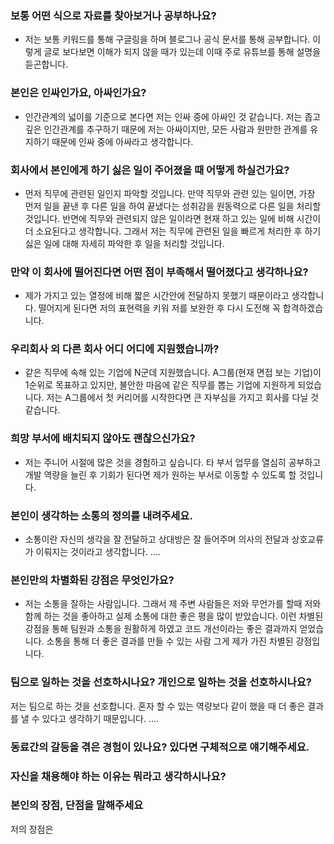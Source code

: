 ### 보통 어떤 식으로 자료를 찾아보거나 공부하나요?
- 저는 보통 키워드를 통해 구글링을 하며 블로그나 공식 문서를 통해 공부합니다. 이렇게 글로 보다보면 이해가 되지 않을 때가 있는데 이때 주로 유튜브를 통해 설명을 듣곤합니다.

### 본인은 인싸인가요, 아싸인가요?
- 인간관계의 넓이를 기준으로 본다면 저는 인싸 중에 아싸인 것 같습니다. 저는 좁고 깊은 인간관계를 추구하기 때문에 저는 아싸이지만, 모든 사람과 원만한 관계를 유지하기 때문에 인싸 중에 아싸라고 생각합니다.

### 회사에서 본인에게 하기 싫은 일이 주어졌을 때 어떻게 하실건가요?
- 먼저 직무에 관련된 일인지 파악할 것입니다. 만약 직무와 관련 있는 일이면, 가장 먼저 일을 끝낸 후 다른 일을 하여 끝냈다는 성취감을 원동력으로 다른 일을 처리할 것입니다. 반면에 직무와 관련되지 않은 일이라면 현재 하고 있는 일에 비해 시간이 더 소요된다고 생각합니다. 그래서 저는 직무에 관련된 일을 빠르게 처리한 후 하기 싫은 일에 대해 자세히 파악한 후 일을 처리할 것입니다.

### 만약 이 회사에 떨어진다면 어떤 점이 부족해서 떨어졌다고 생각하나요?
- 제가 가지고 있는 열정에 비해 짧은 시간안에 전달하지 못했기 때문이라고 생각합니다. 떨어지게 된다면 저의 표현력을 키워 저를 보완한 후 다시 도전해 꼭 합격하겠습니다.

### 우리회사 외 다른 회사 어디 어디에 지원했습니까?
- 같은 직무에 속해 있는 기업에 N군데 지원했습니다. A그룹(현재 면접 보는 기업)이 1순위로 목표하고 있지만, 불안한 마음에 같은 직무를 뽑는 기업에 지원하게 되었습니다. 저는 A그룹에서 첫 커리어를 시작한다면 큰 자부심을 가지고 회사를 다닐 것 같습니다.

### 희망 부서에 배치되지 않아도 괜찮으신가요?
- 저는 주니어 시절에 많은 것을 경험하고 싶습니다. 타 부서 업무를 열심히 공부하고 개발 역량을 늘린 후 기회가 된다면 제가 원하는 부서로 이동할 수 있도록 할 것입니다.


### 본인이 생각하는 소통의 정의를 내려주세요.
- 소통이란 자신의 생각을 잘 전달하고 상대방은 잘 들어주며 의사의 전달과 상호교류가 이뤄지는 것이라고 생각합니다. ....


### 본인만의  차별화된 강점은 무엇인가요?
- 저는 소통을 잘하는 사람입니다. 그래서 제 주변 사람들은 저와 무언가를 할때 저와 함께 하는 것을 좋아하고 실제 소통에 대한 좋은 평을 많이 받았습니다. 이런 차별된 강점을 통해 팀원과 소통을 원활하게 하였고 코드 개선이라는 좋은 결과까지 얻었습니다. 소통을 통해 더 좋은 결과를 만들 수 있는 사람 그게 제가 가진 차별된 강점입니다.

### 팀으로 일하는 것을 선호하시나요? 개인으로 일하는 것을 선호하시나요?
저는 팀으로 하는 것을 선호합니다. 혼자 할 수 있는 역량보다 같이 했을 때 더 좋은 결과를 낼 수 있다고 생각하기 때문입니다. ....

### 동료간의 갈등을 겪은 경험이 있나요? 있다면 구체적으로 얘기해주세요.

### 자신을 채용해야 하는 이유는 뭐라고 생각하시나요?

### 본인의 장점, 단점을 말해주세요
저의 장점은 
